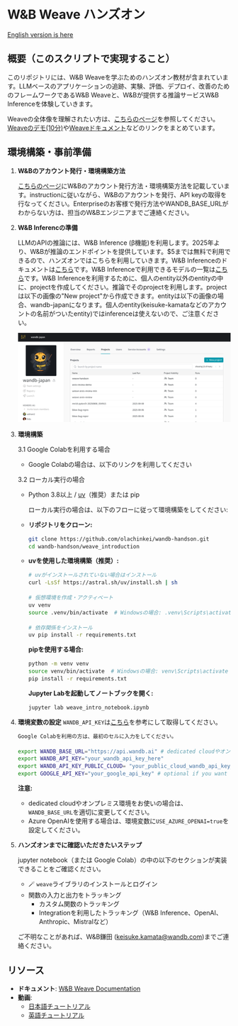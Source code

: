 # W&B Weave ハンズオン

[English version is here](README.md)

## 概要（このスクリプトで実現すること）
このリポジトリには、W&B Weaveを学ぶためのハンズオン教材が含まれています。LLMベースのアプリケーションの追跡、実験、評価、デプロイ、改善のためのフレームワークであるW&B Weaveと、W&Bが提供する推論サービスW&B Inferenceを体験していきます。

Weaveの全体像を理解されたい方は、[こちらのページ](https://wandbai.notion.site/W-B-Models-Weave-22dad8882177429ba1e9f0f05e7ceac3?source=copy_link)を参照してください。[Weaveのデモ(10分)](https://www.youtube.com/watch?v=Ua0Wx9fqhDo&t=144s)や[Weaveドキュメント](https://wandb.me/weave)などのリンクをまとめています。


## 環境構築・事前準備

1. **W&Bのアカウント発行・環境構築方法**
   
   [こちらのページ](https://wandbai.notion.site/W-B-Models-Weave-22dad8882177429ba1e9f0f05e7ceac3?source=copy_link)にW&Bのアカウント発行方法・環境構築方法を記載しています。instructionに従いながら、W&Bのアカウントを発行、API keyの取得を行なってください。Enterpriseのお客様で発行方法やWANDB_BASE_URLがわからない方は、担当のW&Bエンジニアまでご連絡ください。

2. **W&B Inferencの準備**

   LLMのAPIの推論には、W&B Inference (β機能)を利用します。2025年より、W&Bが推論のエンドポイントを提供しています。$5までは無料で利用できるので、ハンズオンではこちらを利用していきます。W&B Inferenceのドキュメントは[こちら](https://docs.wandb.ai/guides/inference/)です。W&B Inferenceで利用できるモデルの一覧は[こちら](https://wandb.ai/inference)です。W&B Inferenceを利用するために、個人のentity以外のentityの中に、projectを作成してください。推論でそのprojectを利用します。projectは以下の画像の"New project"から作成できます。entityは以下の画像の場合、wandb-japanになります。個人のentity(keisuke-kamataなどのアカウントの名前がついたentity)ではinferenceは使えないので、ご注意ください。

   ![W&B Inferenceのプロジェクト作成例](img/Screenshot1.png)

3. **環境構築**

   3.1 Google Colabを利用する場合
      - Google Colabの場合は、以下のリンクを利用してください

   3.2 ローカル実行の場合
   - Python 3.8以上 / [uv](https://github.com/astral-sh/uv)（推奨）または pip

      ローカル実行の場合は、以下のフローに従って環境構築をしてください:
   - **リポジトリをクローン:**
      ```bash
      git clone https://github.com/olachinkei/wandb-handson.git
      cd wandb-handson/weave_introduction
      ```

   - **uvを使用した環境構築（推奨）:**
      ```bash
      # uvがインストールされていない場合はインストール
      curl -LsSf https://astral.sh/uv/install.sh | sh

      # 仮想環境を作成・アクティベート
      uv venv
      source .venv/bin/activate  # Windowsの場合: .venv\Scripts\activate

      # 依存関係をインストール
      uv pip install -r requirements.txt
      ```

      **pipを使用する場合:**
      ```bash
      python -m venv venv
      source venv/bin/activate  # Windowsの場合: venv\Scripts\activate
      pip install -r requirements.txt
      ```
      
      **Jupyter Labを起動してノートブックを開く:**
      ```bash
      jupyter lab weave_intro_notebook.ipynb
      ```

4. **環境変数の設定**
   `WANDB_API_KEY`は[こちら](https://docs.wandb.ai/support/find_api_key/)を参考にして取得してください。
   ```bash
   Google Colabを利用の方は、最初のセルに入力をしてください。

   export WANDB_BASE_URL="https://api.wandb.ai" # dedicated cloudやオンプレミスを利用の方のみ
   export WANDB_API_KEY="your_wandb_api_key_here" 
   export WANDB_API_KEY_PUBLIC_CLOUD= "your_public_cloud_wandb_api_key_here"  # Public cloudユーザーはWANDB_API_KEYと同じ値を使用
   export GOOGLE_API_KEY="your_google_api_key" # optional if you want to try video
   ```
   **注意:** 
   - dedicated cloudやオンプレミス環境をお使いの場合は、`WANDB_BASE_URL`を適切に変更してください。
   - Azure OpenAIを使用する場合は、環境変数に`USE_AZURE_OPENAI=true`を設定してください。

5. **ハンズオンまでに確認いただきたいステップ**

   jupyter notebook（または Google Colab）の中の以下のセクションが実装できることをご確認ください。
   - 🪄 `weave`ライブラリのインストールとログイン
   - 関数の入力と出力をトラッキング
      - カスタム関数のトラッキング
      - Integrationを利用したトラッキング（W&B Inference、OpenAI、Anthropic、Mistralなど）

   ご不明なことがあれば、W&B鎌田 (keisuke.kamata@wandb.com)までご連絡ください。

## リソース

- **ドキュメント**: [W&B Weave Documentation](https://weave-docs.wandb.ai/)
- **動画**:
  - [日本語チュートリアル](https://www.youtube.com/watch?v=Ua0Wx9fqhDo&t=295s)
  - [英語チュートリアル](https://www.youtube.com/watch?v=sJNjw6U2Tvg&t=522s) 